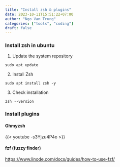 ```yaml
---
title: "Install zsh & plugins"
date: 2023-10-11T15:51:22+07:00
author: "Ngo Van Trung"
categories: ["tools", "coding"]
draft: false
---
```

### Install zsh in ubuntu
1. Update the system repository
```shell
sudo apt update
```

2. Install Zsh
```shell
sudo apt install zsh -y
```

3. Check installation
```shell
zsh --version
```

### Install plugins
#### Ohmyzsh
{{< youtube -s3Yjzu4P4o >}}

#### fzf (fuzzy finder)
https://www.linode.com/docs/guides/how-to-use-fzf/
